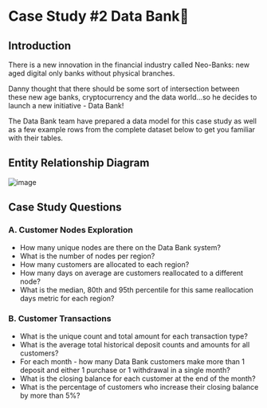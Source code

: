 # Case Study #2 Data Bank💸

## Introduction 
There is a new innovation in the financial industry called Neo-Banks: new aged digital only banks without physical branches.

Danny thought that there should be some sort of intersection between these new age banks, cryptocurrency and the data world…so he decides to launch a new initiative - Data Bank!

The Data Bank team have prepared a data model for this case study as well as a few example rows from the complete dataset below to get you familiar with their tables.

## Entity Relationship Diagram
![image](https://user-images.githubusercontent.com/113131386/224029832-44320dd1-c7cf-4a80-9763-307ca805c31f.png)

## Case Study Questions

### A. Customer Nodes Exploration
- How many unique nodes are there on the Data Bank system?
- What is the number of nodes per region?
- How many customers are allocated to each region?
- How many days on average are customers reallocated to a different node?
- What is the median, 80th and 95th percentile for this same reallocation days metric for each region?

### B. Customer Transactions
- What is the unique count and total amount for each transaction type?
- What is the average total historical deposit counts and amounts for all customers?
- For each month - how many Data Bank customers make more than 1 deposit and either 1 purchase or 1 withdrawal in a single month?
- What is the closing balance for each customer at the end of the month?
- What is the percentage of customers who increase their closing balance by more than 5%?
